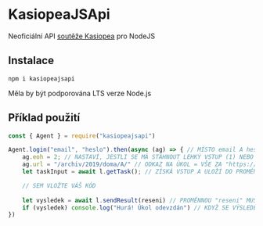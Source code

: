 # KasiopeaJSApi
 Neoficiální API [soutěže Kasiopea](https://kasiopea.matfyz.cz) pro NodeJS
 
## Instalace
`npm i kasiopeajsapi`
 
 Měla by být podporována LTS verze Node.js

## Příklad použití
```js
const { Agent } = require("kasiopeajsapi")

Agent.login("email", "heslo").then(async (ag) => { // MÍSTO email A heslo NAPIŠTE VAŠE PŘIHL. ÚDAJE
    ag.eoh = 2; // NASTAVÍ, JESTLI SE MÁ STÁHNOUT LEHKÝ VSTUP (1) NEBO TĚŽKÝ (2), VÝCHOZÍ HODNOTA JE 1
    ag.url = "/archiv/2019/doma/A/" // ODKAZ NA ÚKOL = VŠE ZA "https://kasiopea.matfyz.cz"
    let taskInput = await l.getTask(); // ZÍSKÁ VSTUP A ULOŽÍ DO PROMĚNNÉ, ZE KTERÉ HO MŮŽETE VZÍT V KÓDU

    // SEM VLOŽTE VÁŠ KÓD
    
    let vysledek = await l.sendResult(reseni) // PROMĚNNOU "reseni" MUSÍTE VYTVOŘIT A MUSÍ BÝT STRING
    if (vysledek) console.log("Hurá! Úkol odevzdán") // KDYŽ SE VÝSLEDEK ÚSPĚŠNĚ ODEŠLE A JE SPRÁVNÝ, VRÁTÍ FUNKCE l.sendResult TRUE, POKUD BUDE NĚJAKÝ PROBLÉM PŘI ODESÍLÁNÍ NEBO JE VÝSLEDEK NESPRÁVNÝ, VRÁTI PromiseRejectionError
})
```

